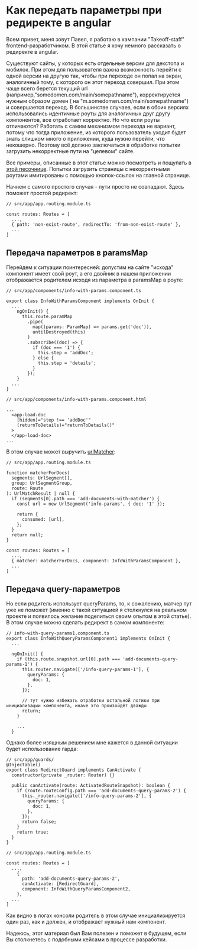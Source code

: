 # Как передать параметры при редиректе в angular #

Всем привет, меня зовут Павел, я работаю в кампании "Takeoff-staff" frontend-разработчиком. В этой статье я хочу немного рассказать о редиректе в angular.

Существуют сайты, у которых есть отдельные версии для декстопа и мобилок. При этом для пользователя важна возможность перейти с одной версии на другую так, чтобы при переходе он попал на экран, аналогичный тому, с которого он этот переход совершил. При этом чаще всего берется текущий url (например,"somedomen.com/main/somepathname"), корректируется нужным образом домен ( на "m.somedomen.com/main/somepathname") и совершается переход. В большинстве случаев, если в обоих версиях использовались идентичные роуты для аналогичных друг другу компонентов, все отработает корректно. Но что если роуты отличаются? Работать с самим механизмом перехода не вариант, потому что тогда приложение, из которого пользователь уходит будет знать слишком много о приложении, куда нужно перейти, что некошерно. Поэтому всё должно заключаться в обработке попытки загрузить некорректные пути на "целевом" сайте.

Все примеры, описанные в этот статье можно посмотреть и пощупать в [этой песочнице](https://stackblitz.com/edit/angular-ivy-kuzpjr?file=src%2Fapp%2Fapp.routing.module.ts). Попытки загрузить страницы с некорректными роутами имитированы с помощью кнопок-ссылок на главной странице.

Начнем c самого простого случая - пути просто не совпадают. Здесь поможет простой редирект:

    // src/app/app.routing.module.ts

    const routes: Routes = [
      ...,
      { path: 'non-exist-route', redirectTo: 'from-non-exist-route' },
      ...
    ]

## Передача параметров в paramsMap ##

Перейдем к ситуации поинтересней: допустим на сайте "исхода" компонент имеет свой роут, а его двойник в нашем приложении отображается родителем исходя из параметра в paramsMap в роуте:

    // src/app/components/info-with-params.component.ts

    export class InfoWithParamsComponent implements OnInit {
      ...
        ngOnInit() {
          this.route.paramMap
            .pipe(
              map((params: ParamMap) => params.get('doc')),
              untilDestroyed(this)
            )
            .subscribe((doc) => {
              if (doc === '1') {
                this.step = 'addDoc';
              } else {
                this.step = 'details';
              }
            });
        }
      ...
    }

    // src/app/components/info-with-params.component.html

    ...
      <app-load-doc
        [hidden]="step !== 'addDoc'"
        (returnToDetails)="returnToDetails()"
      >
      </app-load-doc>
    ...

В этом случае может выручить [urlMatcher](https://angular.io/api/router/UrlMatcher):

    // src/app/app.routing.module.ts

    function matcherForDocs(
      segments: UrlSegment[],
      group: UrlSegmentGroup,
      route: Route
    ): UrlMatchResult | null {
      if (segments[0].path === 'add-documents-with-matcher') {
        const url = new UrlSegment('info-params', { doc: '1' });

        return {
          consumed: [url],
        };
      }
      return null;
    }

    const routes: Routes = [
      ...,
      { matcher: matcherForDocs, component: InfoWithParamsComponent },
      ...
    ]

## Передача query-параметров ##

Но если родитель использует queryParams, то, к сожалению, матчер тут уже не поможет (именно с такой ситуацией я столкнулся на реальном проекте и появилось желание поделиться своим опытом в этой статье). В этом случае можно сделать редирект в самом компоненте:

    // info-with-query-params1.component.ts
    export class InfoWithQueryParamsComponent1 implements OnInit {
      ...

      ngOnInit() {
        if (this.route.snapshot.url[0].path === 'add-documents-query-params-1') {
          this.router.navigate(['/info-query-params-1'], {
            queryParams: {
              doc: 1,
            },
          });

          // тут нужно избежать отработки остальной логики при инициализации компонента, иначе это произойдёт дважды
          return;
        }

        ...
      }

Однако более изящным решением мне кажется в данной ситуации будет использование гарда:

    // src/app/guards/
    @Injectable()
    export class RedirectGuard implements CanActivate {
      constructor(private _router: Router) {}

      public canActivate(route: ActivatedRouteSnapshot): boolean {
        if (route.routeConfig.path === 'add-documents-query-params-2') {
          this._router.navigate(['/info-query-params-2'], {
            queryParams: {
              doc: 1,
            },
          });
          return false;
        }
        return true;
      }
    }
    
    // src/app/app.routing.module.ts

    const routes: Routes = [
      ...,
        {
          path: 'add-documents-query-params-2',
          canActivate: [RedirectGuard],
          component: InfoWithQueryParamsComponent2,
        },
      ...
    ]

Как видно в логах консоли родитель в этом случае инициализируется один раз, как и должен, и отображает нужный нам компонент.

Надеюсь, этот материал был Вам полезен и поможет в будущем, если Вы столкнетесь с подобными кейсами в процессе разработки.

